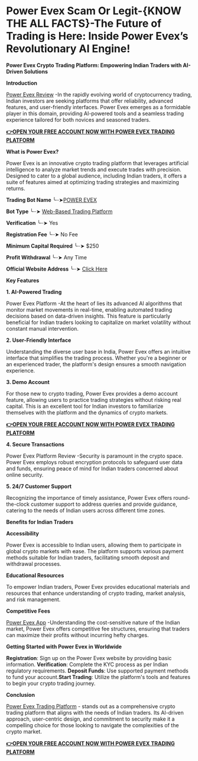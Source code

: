 # Power Evex Scam Or Legit-{KNOW THE ALL FACTS}-The Future of Trading is Here: Inside Power Evex’s Revolutionary AI Engine!

**Power Evex Crypto Trading Platform: Empowering Indian Traders with AI-Driven Solutions**

**Introduction**

[Power Evex Review](https://www.cryptoalertscam.com/power-evex-review/) -In the rapidly evolving world of cryptocurrency trading, Indian investors are seeking platforms that offer reliability, advanced features, and user-friendly interfaces. Power Evex emerges as a formidable player in this domain, providing AI-powered tools and a seamless trading experience tailored for both novices and seasoned traders.​

**[👉OPEN YOUR FREE ACCOUNT NOW WITH POWER EVEX TRADING PLATFORM](https://www.cryptoalertscam.com/power-evex-review/)**

**What is Power Evex?**

Power Evex is an innovative crypto trading platform that leverages artificial intelligence to analyze market trends and execute trades with precision. Designed to cater to a global audience, including Indian traders, it offers a suite of features aimed at optimizing trading strategies and maximizing returns.​

**Trading Bot Name**             ╰┈➤[POWER EVEX](https://www.cryptoalertscam.com/power-evex-review/)

**Bot Type**                              ╰┈➤  [Web-Based Trading Platform](https://www.cryptoalertscam.com/power-evex-review/)

**Verification**                              ╰┈➤   Yes

**Registration Fee**                       ╰┈➤  No Fee

**Minimum Capital Required**       ╰┈➤  $250

**Profit Withdrawal**                        ╰┈➤  Any Time

**Official Website Address**           ╰┈➤ [Click Here](https://www.cryptoalertscam.com/power-evex-review/)

**Key Features**

**1. AI-Powered Trading**

Power Evex Platform -At the heart of lies its advanced AI algorithms that monitor market movements in real-time, enabling automated trading decisions based on data-driven insights. This feature is particularly beneficial for Indian traders looking to capitalize on market volatility without constant manual intervention.​

**2. User-Friendly Interface**

Understanding the diverse user base in India, Power Evex offers an intuitive interface that simplifies the trading process. Whether you're a beginner or an experienced trader, the platform's design ensures a smooth navigation experience.​

**3. Demo Account**

For those new to crypto trading, Power Evex provides a demo account feature, allowing users to practice trading strategies without risking real capital. This is an excellent tool for Indian investors to familiarize themselves with the platform and the dynamics of crypto markets.​

**[👉OPEN YOUR FREE ACCOUNT NOW WITH POWER EVEX TRADING PLATFORM](https://www.cryptoalertscam.com/power-evex-review/)**

**4. Secure Transactions**

Power Evex Platform Review -Security is paramount in the crypto space. Power Evex employs robust encryption protocols to safeguard user data and funds, ensuring peace of mind for Indian traders concerned about online security.​

**5. 24/7 Customer Support**

Recognizing the importance of timely assistance, Power Evex offers round-the-clock customer support to address queries and provide guidance, catering to the needs of Indian users across different time zones.​

**Benefits for Indian Traders**

**Accessibility**

Power Evex is accessible to Indian users, allowing them to participate in global crypto markets with ease. The platform supports various payment methods suitable for Indian traders, facilitating smooth deposit and withdrawal processes.​

**Educational Resources**

To empower Indian traders, Power Evex provides educational materials and resources that enhance understanding of crypto trading, market analysis, and risk management.​

**Competitive Fees**

[Power Evex App](https://www.cryptoalertscam.com/power-evex-review/) -Understanding the cost-sensitive nature of the Indian market, Power Evex offers competitive fee structures, ensuring that traders can maximize their profits without incurring hefty charges.​

**Getting Started with Power Evex in Worldwide**

**Registration**: Sign up on the Power Evex website by providing basic information.​
**Verification**: Complete the KYC process as per Indian regulatory requirements.​
**Deposit Funds**: Use supported payment methods to fund your account.​
**Start Trading**: Utilize the platform's tools and features to begin your crypto trading journey.​

**Conclusion**

[Power Evex Trading Platform](https://www.cryptoalertscam.com/power-evex-review/) - stands out as a comprehensive crypto trading platform that aligns with the needs of Indian traders. Its AI-driven approach, user-centric design, and commitment to security make it a compelling choice for those looking to navigate the complexities of the crypto market.

**[👉OPEN YOUR FREE ACCOUNT NOW WITH POWER EVEX TRADING PLATFORM](https://www.cryptoalertscam.com/power-evex-review/)**
